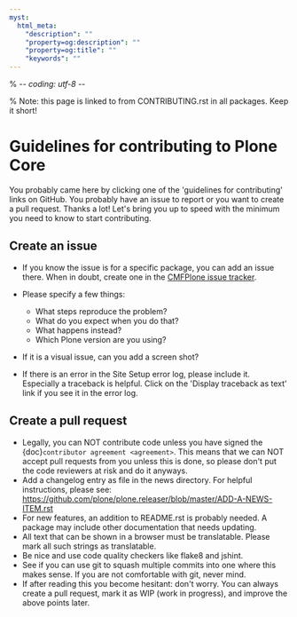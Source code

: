 ```yaml
---
myst:
  html_meta:
    "description": ""
    "property=og:description": ""
    "property=og:title": ""
    "keywords": ""
---
```


% -*- coding: utf-8 -*-

% Note: this page is linked to from CONTRIBUTING.rst in all packages.  Keep it short!

# Guidelines for contributing to Plone Core

You probably came here by clicking one of the 'guidelines for contributing' links on GitHub.
You probably have an issue to report or you want to create a pull request.
Thanks a lot!
Let's bring you up to speed with the minimum you need to know to start contributing.

## Create an issue

- If you know the issue is for a specific package, you can add an issue there.
  When in doubt, create one in the [CMFPlone issue tracker](https://github.com/plone/Products.CMFPlone/issues).

- Please specify a few things:

  - What steps reproduce the problem?
  - What do you expect when you do that?
  - What happens instead?
  - Which Plone version are you using?

- If it is a visual issue, can you add a screen shot?

- If there is an error in the Site Setup error log, please include it.
  Especially a traceback is helpful.
  Click on the  'Display traceback as text' link if you see it in the error log.

## Create a pull request

- Legally,
  you can NOT contribute code unless you have signed the {doc}`contributor agreement <agreement>`.
  This means that we can NOT accept pull requests from you unless this is done,
  so please don't put the code reviewers at risk and do it anyways.
- Add a changelog entry as file in the news directory.
  For helpful instructions, please see: <https://github.com/plone/plone.releaser/blob/master/ADD-A-NEWS-ITEM.rst>
- For new features, an addition to README.rst is probably needed.
  A package may include other documentation that needs updating.
- All text that can be shown in a browser must be translatable.
  Please mark all such strings as translatable.
- Be nice and use code quality checkers like flake8 and jshint.
- See if you can use git to squash multiple commits into one where this makes sense.
  If you are not comfortable with git, never mind.
- If after reading this you become hesitant: don't worry.
  You can always create a pull request, mark it as WIP (work in progress),
  and improve the above points later.
